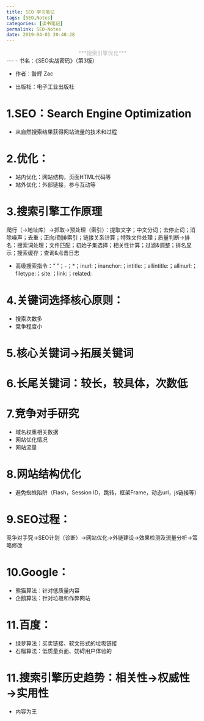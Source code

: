 ```yaml
---
title: SEO 学习笔记
tags: [SEO,Notes]
categories: [读书笔记]
permalink: SEO-Notes
date: 2019-04-01 20:48:28
---
```

<center> <font color="#bababa">***搜索引擎优化***</font><br/> </center>
<!--more-->
---
- 书名：《SEO实战密码》（第3版）

- 作者：昝辉 Zac

- 出版社：电子工业出版社


# 1.SEO：Search Engine Optimization

- 从自然搜索结果获得网站流量的技术和过程

# 2.优化：

- 站内优化：网站结构，页面HTML代码等
- 站外优化：外部链接，参与互动等

# 3.搜索引擎工作原理  

爬行（→地址库）→抓取→预处理（索引）：提取文字；中文分词；去停止词；消除噪声；去重；正向/倒排索引；链接关系计算；特殊文件处理；质量判断→排名：搜索词处理；文件匹配；初始子集选择；相关性计算；过滤&调整；排名显示；搜索缓存；查询&点击日志

- 高级搜索指令：“ ”；-；*；inurl:；inanchor:；intitle:；allintitle:；allinurl:；filetype:；site:；link:；related:

# 4.关键词选择核心原则：

- 搜索次数多
- 竞争程度小

# 5.核心关键词→拓展关键词

# 6.长尾关键词：较长，较具体，次数低

# 7.竞争对手研究

- 域名权重相关数据
- 网站优化情况
- 网站流量

# 8.网站结构优化

- 避免蜘蛛陷阱（Flash，Session ID，跳转，框架Frame，动态url，js链接等）

# 9.SEO过程：  

竞争对手究→SEO计划（诊断）→网站优化→外链建设→效果检测及流量分析→策略修改

# 10.Google：

- 熊猫算法：针对低质量内容
- 企鹅算法：针对垃圾和作弊网站

# 11.百度：

- 绿萝算法：买卖链接、软文形式的垃圾链接
- 石榴算法：低质量页面、妨碍用户体验的

# 11.搜索引擎历史趋势：相关性→权威性→实用性

- 内容为王
